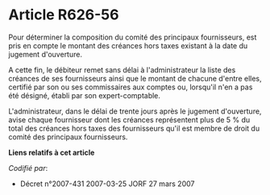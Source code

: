 # Article R626-56

Pour déterminer la composition du comité des principaux fournisseurs, est pris en compte le montant des créances hors taxes
existant à la date du jugement d'ouverture.

A cette fin, le débiteur remet sans délai à l'administrateur la liste des créances de ses fournisseurs ainsi que le montant
de chacune d'entre elles, certifié par son ou ses commissaires aux comptes ou, lorsqu'il n'en a pas été désigné, établi par
son expert-comptable.

L'administrateur, dans le délai de trente jours après le jugement d'ouverture, avise chaque fournisseur dont les créances
représentent plus de 5 % du total des créances hors taxes des fournisseurs qu'il est membre de droit du comité des principaux
fournisseurs.

**Liens relatifs à cet article**

_Codifié par_:

  - Décret n°2007-431 2007-03-25 JORF 27 mars 2007
